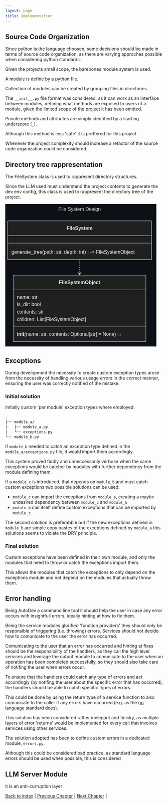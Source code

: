 ```yaml
---
layout: page
title: Implementation
---
```


## Source Code Organization

Since python is the language choosen, some decisions should be made in terms of source code organization, as there are varying approches possible when considering python standards.

Given the projects small scope, the barebones module system is used.

A module is define by a python file.

Collection of modules can be created by grouping files in directories.

The `__init__.py` file format was considered, as it can work as an interface between modules, defining what methods are exposed to users of a module, given the limited scope of the project it has been omitted.

Private methods and attributes are simply identified by a starting underscore (`_`).

Although this method is less 'safe' it is preffered for this project.

Whenever the project complexity should increase a refactor of the source code organization could be considered.

## Directory tree rappresentation

The FileSystem class is used to rappresent directory structures.

Since the LLM used must understand the project contents to generate the dev env config, this class is used to rappresent the directory tree of the project.

![File system design](./assets/mermaid/fs_design.png)

## Exceptions

During development the necessity to create custom exception types arose from the necessity of handling various usage errors in the correct manner, ensuring the user was correctly notified of the mistake.

### Initial solution

Initially custom 'per module' exception types where employed.

<!--
generated with https://tree.nathanfriend.com/ 

module_a
    module_a.py
    exceptions.py
module_b.py
-->
```none
.
├── module_a/
│   ├── module_a.py
│   └── exceptions.py
└── module_b.py
```

If `module_b` needed to catch an exception type defined in the `module_a/exceptions.py` file, it would import them accordingly.

This system proved fiddly and unneccessarily verbose when the same exceptions would be catcher by modules with further dependency from the module defining them.

If a `module_c` is introduced, that depends on `module_b` and must catch custom exceptions two possible solutions can be used:


- `module_c` can import the exceptions from `module_a`, creating a maybe undesired dependency between `module_c` and `module_a`
- `module_b` can itself define custom exceptions that can be imported by `module_c`

The second solution is preferabble but if the new exceptions defined in `module_b` are simple copy pastes of the exceptions defined by `module_a` this solutions seems to violate the DRY principle.

### Final solution

Custom exceptions have been defined in their own module, and only the modules that need to throw or catch the exceptions import them.

This allows the modules that catch the exceptions to only depend on the exceptions module and not depend on the modules that actually throw them.

## Error handling

Being AutoDev a command line tool it should help the user in case any error occurs with insightfull errors, ideally hinting at how to fix them.

Being the service modules glorified 'function providers' they should only be responsible of triggering (i.e. throwing) errors. Services should not decide how to comunicate to the user the error has occurred.

Comunicating to the user that an error has occurred and hinting at fixes should be the responsibility of the handlers, as they call the high level services and leverage the output module to comunicate to the user when an operation has been completed successfully, so they should also take care of notifing the user when errors occur.

To ensure that the handlers could catch any type of errors and act accordingly (by notifing the user about the specific error that has occurred), the handlers should be able to catch specific types of errors.

This could be done by using the return type of a service function to also comunicate to the caller if any errors have occurred (e.g. as the [go](https://go.dev/) language standard does).

This solution has been considered rather inelegant and finicky, as multiple layers of error 'returns' would be implemented for every call that involves services using other services.

The solution adopted has been to define custom errors in a dedicated module, `errors.py`.

Although this could be considered bad practice, as standard language errors should be used when possible, this is considered

## LLM Server Module

<!-- TODO explain what it is -->
it is an anti-curruption layer

[Back to index](./index.md) |
[Previous Chapter](./detailed-design.md) |
[Next Chapter](./testing.md) |
